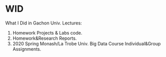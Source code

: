 # WID
 What I Did in Gachon Univ. Lectures: <br>
  1. Homework Projects & Labs code.<br>
  2. Homework&Research Reports. <br>
  3. 2020 Spring Monash/La Trobe Univ. Big Data Course Individual&Group Assignments.
